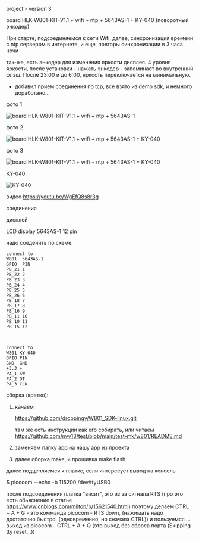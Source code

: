 project - version 3 

board HLK-W801-KIT-V1.1 + wifi + ntp + 5643AS-1 + KY-040 (поворотный энкодер)


При старте, подсоединяемся к сети Wifi,
далее, синхронизация времени с ntp сервером в интернете, и еще, повторы синхронизации в 3 часа ночи

так-же, есть энкодер для изменения яркости дисплея.
4 уровня яркости, после установки - нажать энкодер - запоминает во внутренний флэш.
После 23:00 и до 6:00, яркость переключается на минимальную.

+ добавил прием соединения по tcp, все взято из demo sdk, и немного доработано...


фото 1 
<p><img src="https://github.com/nvv13/test/blob/main/test-mk/w801/sdk-prj/04_wifi_ntp/w801_quad_digit_led_display.jpg" alt="board HLK-W801-KIT-V1.1 + wifi + ntp + 5643AS-1" title="board HLK-W801-KIT-V1.1 + wifi + ntp + 5643AS-1" /></p>

фото 2 
<p><img src="https://github.com/nvv13/test/blob/main/test-mk/w801/sdk-prj/04_wifi_ntp_ver3/w801_4_3.jpg" alt="board HLK-W801-KIT-V1.1 + wifi + ntp + 5643AS-1 + KY-040" title="board HLK-W801-KIT-V1.1 + wifi + ntp + 5643AS-1 + KY-040" /></p>

фото 3 
<p><img src="https://github.com/nvv13/test/blob/main/test-mk/w801/sdk-prj/04_wifi_ntp_ver3/w801_4_4.jpg" alt="board HLK-W801-KIT-V1.1 + wifi + ntp + 5643AS-1 + KY-040" title="board HLK-W801-KIT-V1.1 + wifi + ntp + 5643AS-1 + KY-040" /></p>

KY-040 
<p><img src="https://github.com/nvv13/test/blob/main/test-mk/w801/sdk-prj/04_wifi_ntp_ver3/ky-040.jpg" alt="KY-040" title="KY-040" /></p>

видео 
https://youtu.be/WgEfQ8s8r3g


соединения

дисплей

LCD display 5643AS-1
     12 pin

надо соеденить по схеме:
~~~
connect to
W801  5643AS-1 
GPIO  PIN
PB_21 1
PB_22 2
PB_23 3
PB_24 4
PB_25 5
PB_26 6
PB_18 7
PB_17 8
PB_16 9
PB_11 10
PB_10 11
PB_15 12



connect to
W801 KY-040 
GPIO PIN
GND  GND
+3.3 +
PA_1 SW
PA_2 DT
PA_3 CLK

~~~




сборка (кратко):

1) качаем

   https://github.com/droppingy/W801_SDK-linux.git

   там же есть инструкции как его собирать, или читаем https://github.com/nvv13/test/blob/main/test-mk/w801/README.md


2) заменяем папку app на нашу app из проекта


3) далее сборка make, и прошивка make flash



  далее подцепляемся к платке, если интересует вывод на консоль

$ picocom --echo -b 115200 /dev/ttyUSB0

  после подсоединения платка "висит", это из за сигнала RTS (про это есть обьяснение в статье https://www.cnblogs.com/milton/p/15621540.html)
  поэтому делаем CTRL + A + G   - это комманда picocom - RTS down, (нажимать надо достаточно быстро, (одновременно, но сначала CTRL))
  и пользуемся ...
          выход из picocom - CTRL + A + Q  (это выход без сброса порта (Skipping tty reset...))

